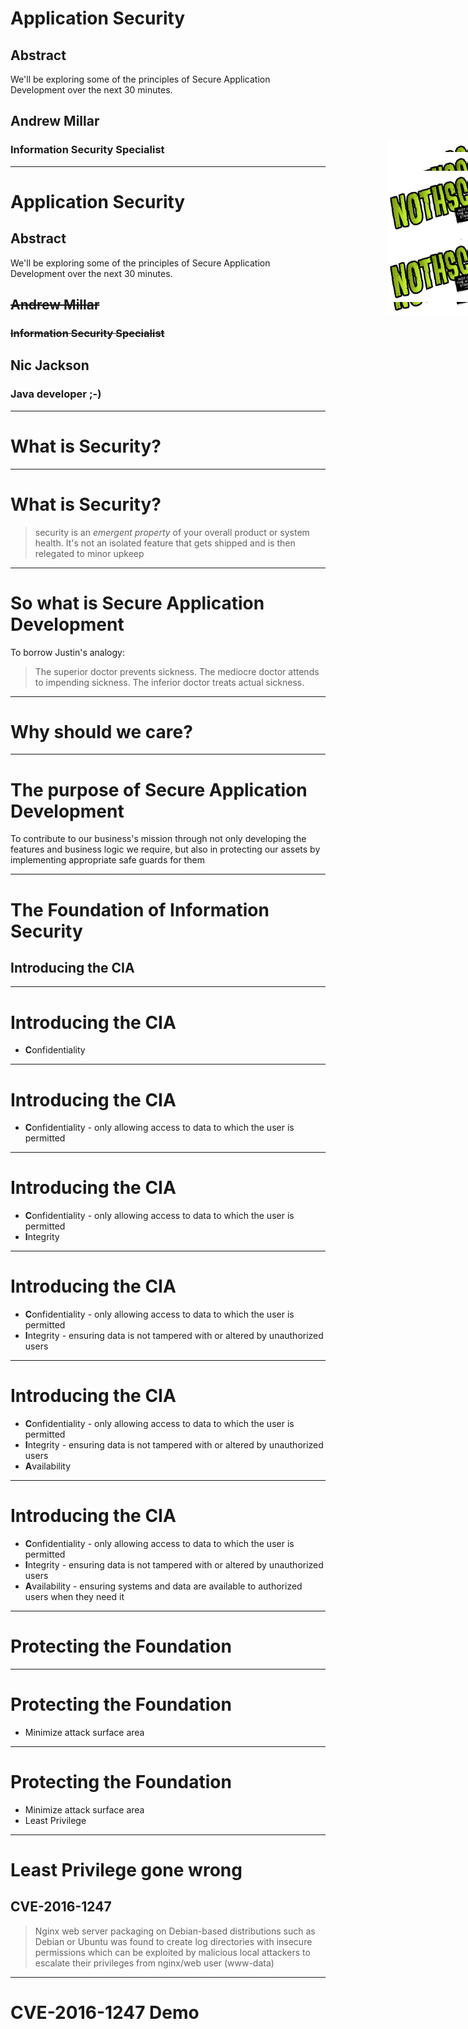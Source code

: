 <!-- $theme: default -->
<style>
aside::before { 
    content: "Speaker notes:";
    font-weight: bold;
}
aside {
    width: 850px;
    border: 1px black solid;
    padding: 5px 5px 5px 5px;
    font-size: 12px;
    line-height: 15px;
    background-color: #EFEFEF;
    position: absolute;
    display: none;
    bottom: 15px;
}
</style>
<!-- footer: 01 :: Practical Application Security-->
<!-- page_number: true -->

# Application Security

## Abstract

We'll be exploring some of the principles of Secure Application Development over the next 30 minutes.
## Andrew Millar
### Information Security Specialist

<img src="images/logo.png" style="position:absolute; right: -60px; top: 480px; height: 100px;">

<aside>
Andrew is away but will be presenting this talk telepathically. Anyone who believes in telepathy and telekinses, raise my hand!
</aside>

---
# Application Security

## Abstract

We'll be exploring some of the principles of Secure Application Development over the next 30 minutes.
## ~~Andrew Millar~~
### ~~Information Security Specialist~~
## Nic Jackson
### Java developer ;-)

<img src="images/logo.png" style="position:absolute; right: -60px; top: 480px; height: 100px;">

---
# What is Security?

<aside>
App security is a huge topic, but I hope to cover the basics in this talk.
Before we dive into secure development, lets first describe what security is
To quote Justin Schuh, An Engineer on the Google Chrome Security Team
</aside>

<img src="images/logo.png" style="position:absolute; right: -60px; top: 305px; height: 100px;">

---
# What is Security?

<aside>
Similar to your own personal health, security needs ongoing maintenance and upkeep. There is no, one single thing you can do and then call something secure - it takes on going work and upkeep to call something secure. One cannot call oneself fit after going to the gym once - it take persistence and hard work. Even then, it still might not be 100% secure but the distinction is you've done all that you reasonably can to make it secure.
</aside>

> security is an *_emergent property_* of your overall product or system health. It's not an isolated feature that gets shipped and is then relegated to minor upkeep


<img src="images/logo.png" style="position:absolute; right: -60px; top: 375px; height: 100px;">

---

# So what is Secure Application Development

To borrow Justin's analogy:

> The superior doctor prevents sickness. The mediocre doctor attends to impending sickness. The inferior doctor treats actual sickness.

<aside>
We ain't doctors, we're developers but the idea is the same. We want to prevent _"sickness"_ in our applications. 
</aside>
<img src="images/logo.png" style="position:absolute; right: -60px; top: 435px; height: 100px;">

---
# Why should we care?
<aside>
as crucial as maintaining a secure environment is, applications often are not being designed and developed with security in mind.

Companies have information assets. In order to maintain  our competitive
advantage, we must protect those assets. They've got to be shared carefully and intelligently with customers, business partners, and employees

We need to protect our assets from threats that might cause harm to the company, be it financial loss, reputational damage, loss of confidence or even regulatory fines
</aside>
<img src="images/logo.png" style="position:absolute; right: -60px; top: 305px; height: 100px;">

---
# The purpose of Secure Application Development

To contribute to our business's mission through not only developing the features and business logic we require, but also in protecting our assets by implementing appropriate safe guards for them

<img src="images/logo.png" style="position:absolute; right: -60px; top: 405px; height: 100px;">

---
# The Foundation of Information Security
## Introducing the **CIA**

<aside>
Information Security is founded on three basic premises, does anyone know what they are?
</aside>
<img src="images/logo.png" style="position:absolute; right: -60px; top: 345px; height: 100px;">

---
# Introducing the CIA

* **C**onfidentiality
<img src="images/logo.png" style="position:absolute; right: -60px; top: 325px; height: 100px;">

---
# Introducing the CIA

* **C**onfidentiality - only allowing access to data to which the user is permitted

<img src="images/logo.png" style="position:absolute; right: -60px; top: 355px; height: 100px;">

---
# Introducing the CIA

* **C**onfidentiality - only allowing access to data to which the user is permitted
* **I**ntegrity

<img src="images/logo.png" style="z-index:-1; position:absolute; right: -60px; top: 380px; height: 100px;">

---
# Introducing the CIA

* **C**onfidentiality - only allowing access to data to which the user is permitted
* **I**ntegrity - ensuring data is not tampered with or altered by unauthorized users
<img src="images/logo.png" style="position:absolute; right: -60px; top: 395px; height: 100px;">

---
# Introducing the CIA

* **C**onfidentiality - only allowing access to data to which the user is permitted
* **I**ntegrity - ensuring data is not tampered with or altered by unauthorized users
* **A**vailability

<img src="images/logo.png" style="position:absolute; right: -60px; top: 430px; height: 100px;">

---
# Introducing the CIA

* **C**onfidentiality - only allowing access to data to which the user is permitted
* **I**ntegrity - ensuring data is not tampered with or altered by unauthorized users
* **A**vailability - ensuring systems and data are available to authorized users when they need it
 
<aside>
Availability is often not seen as a security concern, but it really is. As a specific example, OCSP (Online Certificate Status Protocol) is the replacement for Certificate Revocation Lists which grew too large to be of any use - by the time you finished downloading a CRL, it was out of date. OCSP allows for example, browsers to check if a certificate is still trustworthy or not. If the OCSP service is unavailable, the browser can't be sure if the cert is trustworthy. What happens then? Does it continue anyway with a potentially compromised certificate, or does it fail hard and deny service to the user. Most browsers do the former.

In a much more general sense, the security of a business depends on its systems being available. The future of an ecommerce site for example, will not be very certain if its systems are down and customer can't buy things.
</aside>
<img src="images/logo.png" style="position:absolute; right: -60px; top: 450px; height: 100px;">

---
# Protecting the Foundation
<aside>
So how do we protect our Foundation?
</aside>
<img src="images/logo.png" style="position:absolute; right: -60px; top: 300px; height: 100px;">

---
# Protecting the Foundation
<aside>
Every feature added to an application adds a certain amount of risk to the overall system. The aim for secure development is to reduce the overall risk by reducing the attack surface area.

For example, say a web application enhances their online help with a search function. 
Might be vulnerable to SQL injection attacks. 

If limited to authorized users, the likelihood of attack is reduced. 

If search function was gated through centralised data validation routines, the attack surface for SQL injection is dramatically reduced.

However, if the whole help feature was re-written to eliminate the need for search function (through better user interface, for example), this practically eliminates the attack surface area all together.
</aside>

* Minimize attack surface area
<img src="images/logo.png" style="position:absolute; right: -60px; top: 320px; height: 100px;">

---
# Protecting the Foundation
<aside>
least privilege recommends that accounts, services etc have the least amount of privilege required to perform their business processes. This encompasses user rights and resource permissions such as CPU limits, memory, network access, and file system permissions.
</aside>

* Minimize attack surface area
* Least Privilege
<img src="images/logo.png" style="position:absolute; right: -60px; top: 350px; height: 100px;">

---
# Least Privilege gone wrong
## CVE-2016-1247

> Nginx web server packaging on Debian-based distributions such as Debian or Ubuntu was found to create log directories with insecure permissions which can be exploited by malicious local attackers to escalate their privileges from nginx/web user (www-data)

<aside>
The problem was simply that the user nginx runs as (www-data in this case) could *write* to the Nginx error log. Nginx usually keeps a privileged process running to write logs, bind to port &lt; 1024, so there is no need for the www-data user to have write permission to the log files.
</aside>
<img src="images/logo.png" style="position:absolute; right: -60px; top: 460px; height: 100px;">

---
# CVE-2016-1247 Demo
  <link rel="stylesheet" type="text/css" href="asciinema-player.css" />
 <asciinema-player src="njinxed.json"></asciinema-player>
   <script src="asciinema-player.js"></script>
<aside>
Back up PoC link: https://operationnotpermitted.com/static/njinxed.html

This vulnerability was found and POC written by Dawid Golunksi of legalhackers.com.
We copy /bin/bash to /tmp and compile a shared library to chown our tmp bash to root and setuid.
delete the error log and symlink it to ld.preload.so. Logrotate kicks in around 6 am and reloads nginx after rotating the logs. 

Nginx recreates the error log, following the symlink to ld.preload.so. This ends up being created and owned by www-data. 

Now we add our library to ld.preload, call a setuid binary such as sudo (to run something as root), this loads our library and changes the permissions of our tmp bash, then we just run our tmp bash. 

---
# Protecting the Foundation
<aside>
This is the idea that more is better, where one control would be a good thing, more controls that approach the risk from a different angle are better.

Defense in Depth often looks like Tier-Based control, for instance you might validate and sanitise user-supplied data before storing it in the database. An additional control would be html encoding that user-supplied data when its read back from the database.</aside>

* Minimize attack surface area
* Least Privilege
* Defense in Depth
<img src="images/logo.png" style="position:absolute; right: -60px; top: 375px; height: 100px;">

---
# Protecting the Foundation
<aside>
The default experience of a system should be secure and it should be up to the user to reduce their security (if they're allowed to that is)
</aside>

* Minimize attack surface area
* Least Privilege
* Defense in Depth
* Secure Defaults
<img src="images/logo.png" style="position:absolute; right: -60px; top: 400px; height: 100px;">

---
# Protecting the Foundation
<aside>
Apps fail and bork all the time, but _how_ they fail can affect whether an application is secure or not. Take the following example:
</aside>

* Minimize attack surface area
* Least Privilege
* Defense in Depth
* Secure Defaults
* Fail Securely
<img src="images/logo.png" style="position:absolute; right: -60px; top: 430px; height: 100px;">

---
# Fail Securely Fail
### Stolen from OWASP

<link rel="stylesheet" type="text/css" href="prism.css" />
   <script src="prism.js"></script>

```js
isAdmin = true;
try {
  codeWhichMayFail();
  isAdmin = isUserInRole( “Administrator” );
}
catch (Exception ex) {
  log.write(ex.toString());
}
```
<aside>
If either codeWhichMayFail() or isUserInRole fails or throws an exception, the user is an admin by default. This is obviously a security risk.
</aside>

<img src="images/logo.png" style="position:absolute; right: -60px; top: 485px; height: 100px;">

---
# Protecting the Foundation
<aside>
Fairly self-explanatory.

Certain roles have different levels of trust than normal users. In particular, administrators are different to normal users. In general, administrators should not be users of the application.

For example, an administrator should be able to turn the system on or off, set password policy but shouldn’t be able to log on to the storefront as a super privileged user, such as being able to “buy” goods on behalf of other users.
</aside>

* Minimize attack surface area
* Least Privilege
* Defense in Depth
* Secure Defaults
* Fail Securely
* Separation of duties
<img src="images/logo.png" style="position:absolute; right: -60px; top: 455px; height: 100px;">

---
# Protecting the Foundation
<aside>
Attack surface area and simplicity go hand in hand. 

Avoid complex architectures when something simpler would be faster and easier. Avoid double-negatives, they aren't unnatural.
</aside>

* Minimize attack surface area
* Least Privilege
* Defense in Depth
* Secure Defaults
* Fail Securely
* Separation of duties
* Keep it Simple
<img src="images/logo.png" style="position:absolute; right: -60px; top: 480px; height: 100px;">

---
# Protecting the Foundation
<aside>
Having a clear audit trail of what happened is crucial to security, especially when performing forensics. With out an audit trail, the answer to "What happened?" is "We don't know". Not a great position to be in
</aside>

* Minimize attack surface area
* Least Privilege
* Defense in Depth
* Secure Defaults
* Fail Securely
* Separation of duties
* Keep it Simple
* Maintain an audit trail
<img src="images/logo.png" style="position:absolute; right: -60px; top: 505px; height: 100px;">

---
# A good Audit Trail

Answers:
* Who
* What
* When
* Why
* How

<img src="images/logo.png" style="position:absolute; right: -60px; top: 465px; height: 100px;">

----
# Audit Fail

<aside>
This is an example of an authentication failure log message from an app at a previous exmployer. It isn't much use - which user failed authentication?!
</aside>
```plain
Aug 18 11:00:57 [AuthController] Authentication failed.
```
<img src="images/logo.png" style="position:absolute; right: -60px; top: 345px; height: 100px;">

----
# Audit Win

<aside>
If we reworded the log message to answer the Who What When Why and where applicable, the How, we get the full picture of what happened. Including contextual information such as URL and referer is also very useful.
</aside>
```plain
Aug 18 11:00:57 [AuthController] Authentication failure 
for andrww@example.com by 127.0.0.1 - user unknown - 
/user/login /user/myaccount
Aug 18 11:01:18 [AuthController] Authentication failure 
for andrew@example.com by 127.0.0.1 - invalid password - 
/user/login?err=1 /user/login
Aug 18 11:02:01 [AuthController] Authentication failure 
for andrew@example.com by 127.0.0.1 - incorrect 2FA code 
- /user/login?err=2 /user/login
```
<img src="images/logo.png" style="position:absolute; right: -60px; top: 455px; height: 100px;">

---
# To recap
<aside>

</aside>

* Minimize attack surface area
* Least Privilege
* Defense in Depth
* Secure Defaults
* Fail Securely
* Separation of duties
* Keep it Simple
* Maintain an audit trail

<img src="images/logo.png" style="position:absolute; right: -60px; top: 500px; height: 100px;">

----
# Audit Win

```plain
Aug 18 11:00:57 [AuthController] Authentication failure 
for andrww@example.com by 127.0.0.1 - user unknown - 
/user/login /user/myaccount
Aug 18 11:01:18 [AuthController] Authentication failure 
for andrew@example.com by 127.0.0.1 - invalid password - 
/user/login?err=1 /user/login
Aug 18 11:02:01 [AuthController] Authentication failure 
for andrew@example.com by 127.0.0.1 - incorrect 2FA code 
- /user/login?err=2 /user/login
```
<img src="images/logo.png" style="position:absolute; right: -60px; top: 455px; height: 100px;">

----
# So where do I start?

<aside>
So now we know _what_ to do, **how** do we do it?
</aside>

<img src="images/logo.png" style="position:absolute; right: -60px; top: 300px; height: 100px;">

----
# So where do I start?


Have a look at:
* The Open Web Application Security Project - https://www.owasp.org
* SANS - https://www.sans.org
	Particulary their Whitepaper on a Framework for Secure Application Design and Development. It's from 2002, but the ideas are still relevent - https://www.sans.org/reading-room/whitepapers/application/framework-secure-application-design-development-842
* Security Analysis tools in your language

<img src="images/logo.png" style="position:absolute; right: -60px; top: 540px; height: 100px;">

---
#  Application Security Testing:
<aside>
Static analysis tools in particular are very useful as you can often integrate the into your IDE and have them run as you code!

Dynamic analysis tools are usually much more involved and time consuming so I'll try to avoid listing any here
</aside>

Much like linters, there are Analysis tools for most languages

For Example:
    Ruby/Rails - [Brakeman](http://brakemanscanner.org/), [Codesake Dawn](https://rubygems.org/gems/codesake-dawn), [Space](https://people.eecs.berkeley.edu/~jnear/space/)
    Java - [Find Security Bugs](http://find-sec-bugs.github.io/) plugin for [FindBugs](http://findbugs.sourceforge.net/), [PMD](https://pmd.github.io/), [Infer](http://fbinfer.com/)
    PHP  - [RIPS](https://sourceforge.net/projects/rips-scanner/)
    Javascript/Node - [scanjs plugin for eslint](https://github.com/mozfreddyb/eslint-config-scanjs), [RetireJS](https://retirejs.github.io/retire.js/)
    C - [Infer](http://fbinfer.com/), [FlawFinder](https://www.dwheeler.com/flawfinder/)
    Go - [SafeSQL](https://github.com/stripe/safesql), [Dingo Hunter](https://github.com/nickng/dingo-hunter), [Go StaticCheck](https://github.com/dominikh/go-staticcheck), [IeffAssign](https://github.com/gordonklaus/ineffassign)

<img src="images/logo.png" style="position:absolute; right: -60px; top: 485px; height: 100px;">

---

# That's all for now folks!

I hope this has been an interesting introduction to the concepts of Secure Application development!


<img src="images/logo.png" style="position:absolute; right: -60px; top: 345px; height: 100px;">